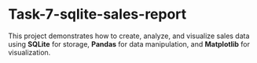 # Task-7-sqlite-sales-report
This project demonstrates how to create, analyze, and visualize sales data using **SQLite** for storage, **Pandas** for data manipulation, and **Matplotlib** for visualization.
